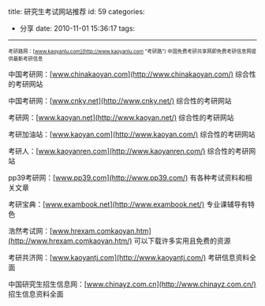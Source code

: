 title: 研究生考试网站推荐
id: 59
categories:
  - 分享
date: 2010-11-01 15:36:17
tags:
---

<span style="font-size: x-small"><span style="line-height: normal">考研路网：[www.kaoyanlu.com](http://www.kaoyanlu.com "考研路") 中国免费考研共享网即免费考研信息网提供最新考研信息</span></span>

中国考研网：[www.chinakaoyan.com](http://www.chinakaoyan.com/) 综合性的考研网站

中国考研网：[www.cnky.net](http://www.cnky.net/) 综合性的考研网站

考研网：[www.kaoyan.net](http://www.kaoyan.net/) 综合性的考研网站

考研加油站：[www.kaoyan.com](http://www.kaoyan.com/) 综合性的考研网站

考研人：[www.kaoyanren.com](http://www.kaoyanren.com/) 综合性的考研网站

pp39考研网：[www.pp39.com](http://www.pp39.com/) 有各种考试资料和相关文章

考研宝典：[www.exambook.net](http://www.exambook.net/) 专业课辅导有特色

浩然考试网：[www.hrexam.comkaoyan.htm](http://www.hrexam.comkaoyan.htm/) 可以下载许多实用且免费的资源

考研共济网：[www.kaoyantj.com](http://www.kaoyantj.com/) 考研信息资料全面

中国研究生招生信息网：[www.chinayz.com.cn](http://www.chinayz.com.cn/) 招生信息资料全面